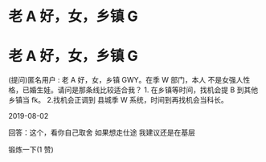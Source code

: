# 老 A 好，女，乡镇 G

# 老 A 好，女，乡镇 G

(提问)匿名用户 : 老 A 好，女，乡镇 GWY。在季 W 部门，本人 不是女强人性格，已婚生娃。请问是那条线比较适合我？ 1\. 在乡镇等时间，找机会提 B 到其他乡镇当 fk。 2.找机会正调到 县城季 W 系统，时间到再找机会当科长。

2019-08-02

回答：这个，看你自己取舍 如果想走仕途 我建议还是在基层

锻炼一下(1 赞)